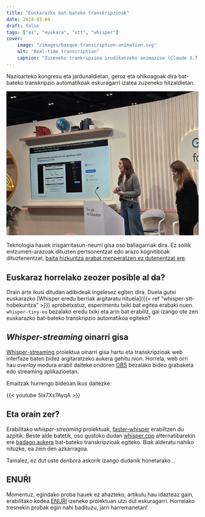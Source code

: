 ```yaml
---
title: "Euskarazko bat-bateko transkripzioak"
date: 2024-03-04
draft: false
tags: ["ai", "euskara", "stt", "whisper"]
cover:
    image: "/images/basque-transcription-animation.svg"
    alt: "Real-time transcription"
    caption: "Zuzeneko trankripzioa irudikatzeko animazioa (Claude 3.7)"
---
```


Nazioarteko kongresu eta jardunaldietan, geroz eta ohikoagoak dira bat-bateko transkripzio automatikoak eskuragarri izatea zuzeneko hitzaldietan.

![London Bett talk with live transcriptions](/images/london_bett.jpg)

Teknologia hauek irisgarritasun-neurri gisa oso baliagarriak dira. Ez soilik entzumen-arazoak dituzten pertsonentzat edo arazo kognitiboak dituztenentzat, [baita hizkuntza erabat menperatzen ez dutenentzat ere](https://eos.org/opinions/caption-this-best-practices-for-live-captioning-presentations).

## Euskaraz horrelako zeozer posible al da?

Orain arte ikusi ditudan adibideak ingelesez egiten dira. Duela gutxi euskarazko [Whisper eredu berriak argitaratu nituela]({{< ref "whisper-stt-hobekuntza" >}}) aprobetxatuz, esperimentu txiki bat egitea erabaki nuen. `whisper-tiny-eu` bezalako eredu txiki eta arin bat erabiliz, gai izango ote zen euskarazko bat-bateko transkripzio automatikoa egiteko?

## *Whisper-streaming* oinarri gisa

[Whisper-streaming](https://github.com/ufal/whisper_streaming) proiektua oinarri gisa hartu eta transkripzioak web interfaze baten bidez argitaratzeko aukera gehitu nion. Horrela, web orri hau *overlay* modura erabil daiteke ondoren [OBS](https://obsproject.com) bezalako bideo grabaketa edo streaming aplikazioetan.

Emaitzak hurrengo bideoan ikus daitezke:

{{< youtube 5Ix7Xs7AyqA >}}

## Eta orain zer?

Erabilitako *whisper-streaming* proiektuak, [faster-whisper](https://github.com/SYSTRAN/faster-whisper) erabiltzen du azpitik. Beste alde batetik, oso gustoko dudan [whisper.cpp](https://github.com/ggerganov/whisper.cpp) alternatibarekin ere [badago aukera](https://github.com/ggerganov/whisper.cpp?tab=readme-ov-file#real-time-audio-input-example) bat-bateko transkripzioak egiteko. Biak alderatu nahiko nituzke, ea zein den azkarragoa.

Tamalez, ez dut uste denbora askorik izango dudanik honetarako...

## ENUŔI

Momentuz, egindako proba hauek ez ahazteko, artikulu hau idazteaz gain, erabilitako kodea [ENUŔI](https://github.com/xezpeleta/enuri) izeneko proiektuan utzi dut eskuragarri. Horrelako tresnekin probak egin nahi badituzu, jarri harremanetan!
